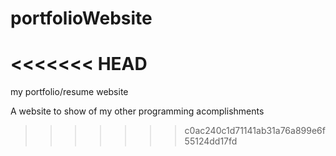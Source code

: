 # portfolioWebsite
<<<<<<< HEAD
=======
my portfolio/resume website

A website to show of my other programming acomplishments
>>>>>>> c0ac240c1d71141ab31a76a899e6f55124dd17fd
